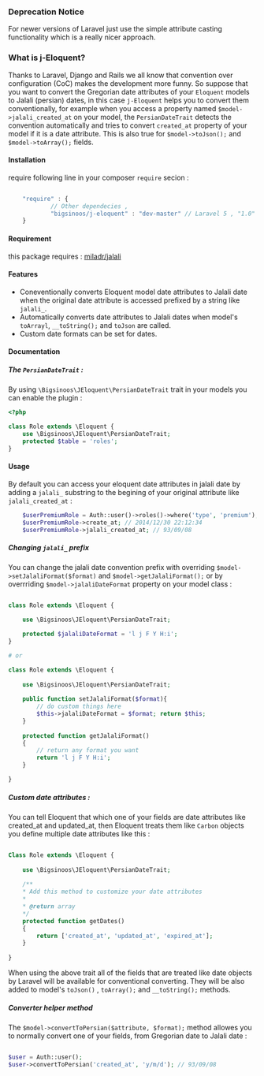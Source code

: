 ### Deprecation Notice
For newer versions of Laravel just use the simple attribute casting functionality which is a really nicer approach.

### What is j-Eloquent?
Thanks to Laravel, Django and Rails we all know that convention over configuration (CoC) makes the development more funny. So suppose that you want to convert the Gregorian date attributes of your ```Eloquent``` models to Jalali (persian) dates, in this case ```j-Eloquent``` helps you to convert them conventionally, for example when you access a property named ```$model->jalali_created_at``` on your model, the ```PersianDateTrait``` detects the convention automatically and tries to convert ```created_at``` property of your model if it is a date attribute. This is also true for ```$model->toJson();``` and ```$model->toArray();``` fields.

#### Installation
require following line in  your composer ```require``` secion : 


```javascript

	"require" : {
			// Other dependecies ,
			"bigsinoos/j-eloquent" : "dev-master" // Laravel 5 , "1.0" for Laravel 4
	}

```

#### Requirement

this package requires : [miladr/jalali](https://github.com/miladr/jalali)


#### Features

- Coneventionally converts Eloquent model date attributes to Jalali date when the original date attribute is accessed prefixed by a string like ```jalali_```.
- Automatically converts date attributes to Jalali dates when model's ```toArrayl```, ```__toString();``` and ```toJson``` are called.
- Custom date formats can be set for dates.


#### Documentation

##### The ```PersianDateTrait``` :
By using ```\Bigsinoos\JEloquent\PersianDateTrait``` trait in your models you can enable the plugin : 
```php
<?php

class Role extends \Eloquent {
    use \Bigsinoos\JEloquent\PersianDateTrait;
    protected $table = 'roles';
}
```

#### Usage
By default you can access your eloquent date attributes in jalali date by adding a ```jalali_``` substring to the begining of your original attribute like ```jalali_created_at``` :

```php
    $userPremiumRole = Auth::user()->roles()->where('type', 'premium');
    $userPremiumRole->create_at; // 2014/12/30 22:12:34
    $userPremiumRole->jalali_created_at; // 93/09/08
```

##### Changing ```jalali_``` prefix
You can change the jalali date convention prefix with overriding ```$model->setJalaliFormat($format)``` and ```$model->getJalaliFormat();``` or by overrriding ```$model->jalaliDateFormat``` property on your model class :

```php

class Role extends \Eloquent {

    use \Bigsinoos\JEloquent\PersianDateTrait;

    protected $jalaliDateFormat = 'l j F Y H:i';
}

# or

class Role extends \Eloquent {
    
    use \Bigsinoos\JEloquent\PersianDateTrait;
    
    public function setJalaliFormat($format){
        // do custom things here
        $this->jalaliDateFormat = $format; return $this;
    }
    
    protected function getJalaliFormat()
    {
        // return any format you want
        return 'l j F Y H:i';
    }

}

```

##### Custom date attributes : 
You can tell Eloquent that which one of your fields are date attributes like created_at and updated_at, then Eloquent treats them like ```Carbon``` objects you define multiple date attributes like this :

```php

Class Role extends \Eloquent {
    
    use \Bigsinoos\JEloquent\PersianDateTrait;
    
    /**
    * Add this method to customize your date attributes
    *
    * @return array
    */
    protected function getDates()
    {
        return ['created_at', 'updated_at', 'expired_at'];
    }
    
}
```
When using the above trait all of the fields that are treated like date objects by Laravel will be available for conventional converting. They will be also added to model's ```toJson()``` , ```toArray();``` and ```__toString();``` methods.

##### Converter helper method

The ```$model->convertToPersian($attribute, $format);``` method allowes you to normally convert one of your fields, from Gregorian date to Jalali date :

```php

$user = Auth::user();
$user->convertToPersian('created_at', 'y/m/d'); // 93/09/08

```


